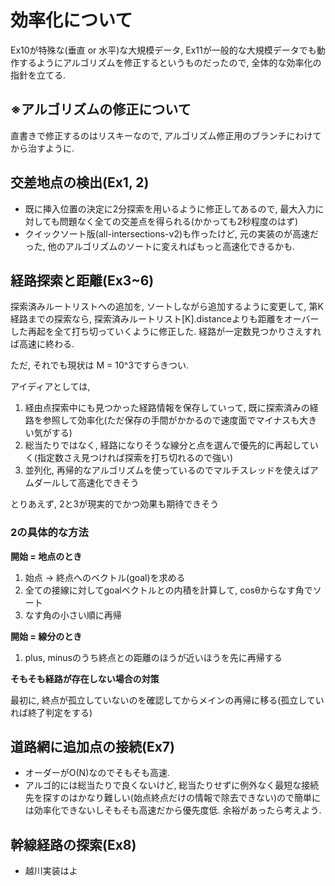 # 効率化について

Ex10が特殊な(垂直 or 水平)な大規模データ, Ex11が一般的な大規模データでも動作するようにアルゴリズムを修正するというものだったので,
全体的な効率化の指針を立てる.

## ※アルゴリズムの修正について

直書きで修正するのはリスキーなので, アルゴリズム修正用のブランチにわけてから治すように.

## 交差地点の検出(Ex1, 2)

- 既に挿入位置の決定に2分探索を用いるように修正してあるので, 最大入力に対しても問題なく全ての交差点を得られる(かかっても2秒程度のはず)
- クイックソート版(all-intersections-v2)も作ったけど, 元の実装のが高速だった, 他のアルゴリズムのソートに変えればもっと高速化できるかも.

## 経路探索と距離(Ex3~6)

探索済みルートリストへの追加を, ソートしながら追加するように変更して, 第K経路までの探索なら, 探索済みルートリスト[K].distanceよりも距離をオーバーした再起を全て打ち切っていくように修正した. 経路が一定数見つかりさえすれば高速に終わる.

ただ, それでも現状は M = 10^3ですらきつい.

アイディアとしては,

1. 経由点探索中にも見つかった経路情報を保存していって, 既に探索済みの経路を参照して効率化(ただ保存の手間がかかるので速度面でマイナスも大きい気がする)
2. 総当たりではなく, 経路になりそうな線分と点を選んで優先的に再起していく(指定数さえ見つければ探索を打ち切れるので強い)
3. 並列化, 再帰的なアルゴリズムを使っているのでマルチスレッドを使えばアムダールして高速化できそう

とりあえず, 2と3が現実的でかつ効果も期待できそう

### 2の具体的な方法

**開始 = 地点のとき**

1. 始点 -> 終点へのベクトル(goal)を求める
2. 全ての接線に対してgoalベクトルとの内積を計算して, cosθからなす角でソート
3. なす角の小さい順に再帰

**開始 = 線分のとき**

1. plus, minusのうち終点との距離のほうが近いほうを先に再帰する


**そもそも経路が存在しない場合の対策**

最初に, 終点が孤立していないのを確認してからメインの再帰に移る(孤立していれば終了判定をする)

## 道路網に追加点の接続(Ex7)

- オーダーがO(N)なのでそもそも高速.
- アルゴ的には総当たりで良くないけど, 総当たりせずに例外なく最短な接続先を探すのはかなり難しい(始点終点だけの情報で除去できない)ので簡単には効率化できないしそもそも高速だから優先度低. 余裕があったら考えよう.

## 幹線経路の探索(Ex8)

- 越川実装はよ

